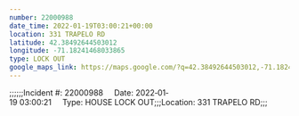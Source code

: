 ```yaml
---
number: 22000988
date_time: 2022-01-19T03:00:21+00:00
location: 331 TRAPELO RD
latitude: 42.38492644503012
longitude: -71.18241468033865
type: LOCK OUT
google_maps_link: https://maps.google.com/?q=42.38492644503012,-71.18241468033865
---
```


;;;;;;Incident #: 22000988     Date: 2022‐01‐19 03:00:21     Type: HOUSE LOCK OUT;;;Location: 331 TRAPELO RD;;;
